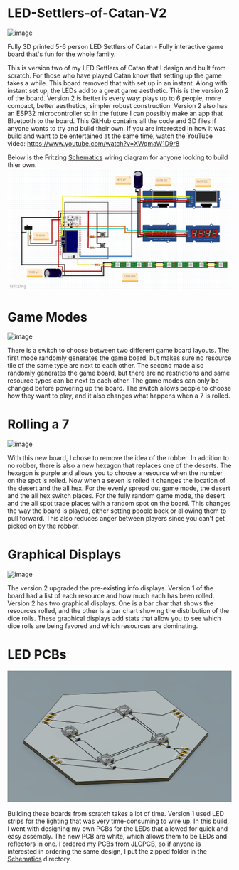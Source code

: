 # LED-Settlers-of-Catan-V2
![image](https://github.com/jareddilley/LED-Settlers-of-Catan-V2/blob/main/Media/Catan-V2-Demo-2.gif)

Fully 3D printed 5-6 person LED Settlers of Catan - Fully interactive game board that's fun for the whole family.

This is version two of my LED Settlers of Catan that I design and built from scratch. For those who have played Catan know that setting up the game takes a while. This board removed that with set up in an instant. Along with instant set up, the LEDs add to a great game aesthetic. This is the version 2 of the board. Version 2 is better is every way: plays up to 6 people, more compact, better aesthetics, simpler robust construction. Version 2 also has an ESP32 microcontroller so in the future I can possibly make an app that Bluetooth to the board. This GitHub contains all the code and 3D files if anyone wants to try and build their own. If you are interested in how it was build and want to be entertained at the same time, watch the YouTube video: https://www.youtube.com/watch?v=XWqmaW1D9r8

Below is the Fritzing [Schematics](https://github.com/jareddilley/LED-Settlers-of-Catan-V2/tree/main/Schematics) wiring diagram for anyone looking to build thier own.
![image](https://github.com/jareddilley/LED-Settlers-of-Catan-V2/blob/main/Media/schematic-Catan-V2.PNG)

# Game Modes
![image](https://github.com/jareddilley/LED-Settlers-of-Catan-V2/blob/main/Media/2-Game-modes.gif)

There is a switch to choose between two different game board layouts. The first mode randomly generates the game board, but makes sure no resource tile of the same type are next to each other. The second made also randomly generates the game board, but there are no restrictions and same resource types can be next to each other. The game modes can only be changed before powering up the board. The switch allows people to choose how they want to play, and it also changes what happens when a 7 is rolled. 

# Rolling a 7
![image](https://github.com/jareddilley/LED-Settlers-of-Catan-V2/blob/main/Media/Rolling-a-7.gif)

With this new board, I chose to remove the idea of the robber. In addition to no robber, there is also a new hexagon that replaces one of the deserts. The hexagon is purple and allows you to choose a resource when the number on the spot is rolled. Now when a seven is rolled it changes the location of the desert and the all hex. For the evenly spread out game mode, the desert and the all hex switch places. For the fully random game mode, the desert and the all spot trade places with a random spot on the board. This changes the way the board is played, either setting people back or allowing them to pull forward. This also reduces anger between players since you can't get picked on by the robber. 

# Graphical Displays
![image](https://github.com/jareddilley/LED-Settlers-of-Catan-V2/blob/main/Media/Catan-V2-Graphs.png)

The version 2 upgraded the pre-existing info displays. Version 1 of the board had a list of each resource and how much each has been rolled. Version 2 has two graphical displays. One is a bar char that shows the resources rolled, and the other is a bar chart showing the distribution of the dice rolls. These graphical displays add stats that allow you to see which dice rolls are being favored and which resources are dominating. 

# LED PCBs
![image](https://github.com/jareddilley/LED-Settlers-of-Catan-V2/blob/main/Media/Catan-3D-PCB.PNG)

Building these boards from scratch takes a lot of time. Version 1 used LED strips for the lighting that was very time-consuming to wire up. In this build, I went with designing my own PCBs for the LEDs that allowed for quick and easy assembly. The new PCB are white, which allows them to be LEDs and reflectors in one. I ordered my PCBs from JLCPCB, so if anyone is interested in ordering the same design, I put the zipped folder in the [Schematics](https://github.com/jareddilley/LED-Settlers-of-Catan-V2/tree/main/Schematics) directory. 

